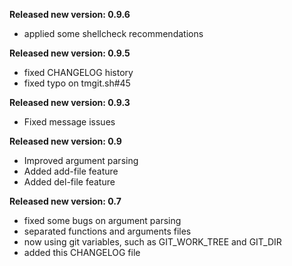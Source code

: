 **Released new version: 0.9.6**
- applied some shellcheck recommendations

**Released new version: 0.9.5**
- fixed CHANGELOG history
- fixed typo on tmgit.sh#45

**Released new version: 0.9.3**
- Fixed message issues

**Released new version: 0.9**
- Improved argument parsing
- Added add-file feature
- Added del-file feature

**Released new version: 0.7**
- fixed some bugs on argument parsing
- separated functions and arguments files
- now using git variables, such as GIT_WORK_TREE and GIT_DIR
- added this CHANGELOG file

